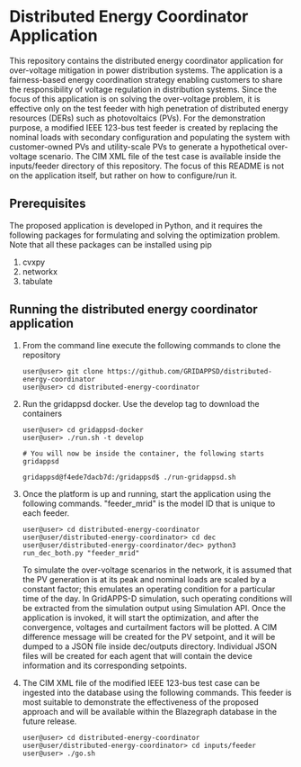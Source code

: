 # Distributed Energy Coordinator Application

This repository contains the distributed energy coordinator application for over-voltage mitigation in power distribution systems. The application is a fairness-based energy coordination strategy enabling customers to share the responsibility of voltage regulation in distribution systems. Since the focus of this application is on solving the over-voltage problem, it is effective only on the test feeder with high penetration of distributed energy resources (DERs) such as photovoltaics (PVs). For the demonstration purpose, a modified IEEE 123-bus test feeder is created by replacing the nominal loads with secondary configuration and populating the system with customer-owned PVs and utility-scale PVs to generate a hypothetical over-voltage scenario. The CIM XML file of the test case is available inside the inputs/feeder directory of this repository. The focus of this README is not on the application itself, but rather on how to configure/run it.


## Prerequisites

The proposed application is developed in Python, and it requires the following packages for formulating and solving the optimization problem. Note that all these packages can be installed using pip

1.  cvxpy
2.  networkx
3.  tabulate

## Running the distributed energy coordinator application

1. From the command line execute the following commands to clone the repository

    ```console
    user@user> git clone https://github.com/GRIDAPPSD/distributed-energy-coordinator
    user@user> cd distributed-energy-coordinator
    ```

2. Run the gridappsd docker. Use the develop tag to download the containers

    ```` console
    user@user> cd gridappsd-docker
    user@user> ./run.sh -t develop
    
    # You will now be inside the container, the following starts gridappsd
    
    gridappsd@f4ede7dacb7d:/gridappsd$ ./run-gridappsd.sh
    ```` 
   
3. Once the platform is up and running, start the application using the following commands. "feeder_mrid" is the model ID that is unique to each feeder.

    ```` console
    user@user> cd distributed-energy-coordinator
    user@user/distributed-energy-coordinator> cd dec
    user@user/distributed-energy-coordinator/dec> python3 run_dec_both.py "feeder_mrid"
    ```` 
   To simulate the over-voltage scenarios in the network, it is assumed that the PV generation is at its peak and nominal loads are scaled by a constant factor; this emulates an operating condition for a particular time of the day. In GridAPPS-D simulation, such operating conditions will be extracted from the simulation output using Simulation API. Once the application is invoked, it will start the optimization, and after the convergence, voltages and curtailment factors will be plotted. A CIM difference message will be created for the PV setpoint, and it will be dumped to a JSON file inside dec/outputs directory. Individual JSON files will be created for each agent that will contain the device information and its corresponding setpoints.


4. The CIM XML file of the modified IEEE 123-bus test case can be ingested into the database using the following commands. This feeder is most suitable to demonstrate the effectiveness of the proposed approach and will be available within the Blazegraph database in the future release.

    ```` console
    user@user> cd distributed-energy-coordinator
    user@user/distributed-energy-coordinator> cd inputs/feeder
    user@user> ./go.sh
    ````
